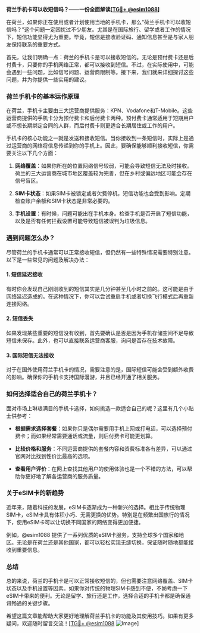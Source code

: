 **荷兰手机卡可以收短信吗？——一份全面解读[[TG💪+ @esim1088](https://t.me/s/esim1088)]**

在荷兰，如果你正在使用或者计划使用当地的手机卡，那么“荷兰手机卡可以收短信吗？”这个问题一定困扰过不少朋友。尤其是在国际旅行、留学或者工作的情况下，短信功能显得尤为重要。毕竟，短信是接收验证码、通知信息甚至是与家人朋友保持联系的重要方式。

首先，让我们明确一点：荷兰的手机卡是可以接收短信的。无论是预付费卡还是后付费卡，只要你的手机网络正常，都可以接收到短信。不过，在实际使用中，可能会遇到一些问题，比如信号问题、运营商限制等。接下来，我们就来详细探讨这些问题，并为你提供一些实用的建议。

### 荷兰手机卡的基本运作原理

在荷兰，手机卡主要由三大运营商提供服务：KPN、Vodafone和T-Mobile。这些运营商提供的手机卡分为预付费卡和后付费卡两种。预付费卡通常适用于短期用户或不想长期绑定合同的人群，而后付费卡则更适合长期居住或工作的用户。

手机卡的核心功能之一就是发送和接收短信。当你接收到一条短信时，实际上是通过运营商的网络将信息传递到你的手机上。因此，要确保能够顺利接收短信，你需要关注以下几个方面：

1. **网络覆盖**：如果你所在的位置网络信号较弱，可能会导致短信无法及时接收。荷兰的三大运营商在城市地区覆盖较为完善，但在乡村或偏远地区可能会存在信号盲区。
   
2. **SIM卡状态**：如果SIM卡被锁定或者欠费停机，短信功能也会受到影响。定期检查账户余额和SIM卡状态是非常必要的。

3. **手机设置**：有时候，问题可能出在手机本身。检查手机是否开启了短信功能，以及是否有任何拦截设置可能导致短信被误判为垃圾信息。

### 遇到问题怎么办？

尽管荷兰的手机卡通常可以正常接收短信，但仍然有一些特殊情况需要特别注意。以下是一些常见的问题及解决办法：

#### 1. 短信延迟接收
有时你会发现自己刚刚收到的短信其实是几分钟甚至几小时之前的。这可能是由于网络延迟造成的。在这种情况下，你可以尝试重启手机或者切换飞行模式后再重新连接网络。

#### 2. 短信丢失
如果发现某些重要的短信没有收到，首先要确认是否是因为手机存储空间不足导致短信未保存。此外，也可以直接联系运营商客服，询问是否存在技术故障。

#### 3. 国际短信无法接收
对于在国外使用荷兰手机卡的情况，需要注意的是，国际短信可能会受到额外收费的影响。确保你的手机卡支持国际漫游，并且已经开通了相关服务。

### 如何选择适合自己的荷兰手机卡？

面对市场上琳琅满目的手机卡选择，如何挑选一款适合自己的呢？这里有几个小贴士供参考：

- **根据需求选择套餐**：如果你只是偶尔需要用手机上网或打电话，可以选择预付费卡；而如果经常需要通话或流量，则后付费卡可能更划算。
  
- **比较价格和服务**：不同运营商提供的套餐内容和资费标准各有差异，可以通过官网对比找到性价比最高的选项。

- **查看用户评价**：在网上查找其他用户的使用体验也是一个不错的方法，可以帮助你更好地了解各运营商的服务质量。

### 关于eSIM卡的新趋势

近年来，随着科技的发展，eSIM卡逐渐成为一种新兴的选择。相比于传统物理SIM卡，eSIM卡具有体积小巧、无需更换的优势。特别是在频繁出国旅行的情况下，使用eSIM卡可以让切换不同国家的网络变得更加便捷。

例如，@esim1088 提供了一系列优质的eSIM卡服务，支持全球多个国家和地区。无论是在荷兰还是其他国家，都可以轻松实现无缝切换，保证随时随地都能接收到重要信息。

### 总结

总的来说，荷兰的手机卡是可以正常接收短信的，但也需要注意网络覆盖、SIM卡状态以及手机设置等因素。如果你对传统的物理SIM卡感到不便，不妨考虑一下eSIM卡带来的便利。无论是留学、旅行还是工作，选择合适的手机卡都是确保通讯畅通的关键步骤。

希望这篇文章能帮助大家更好地理解荷兰手机卡的功能及其使用技巧。如果有更多疑问，欢迎随时留言交流！[[TG💪+ @esim1088](https://t.me/s/esim1088) ![Image](https://i.postimg.cc/4NQfJmqS/Snipaste-2025-05-13-00-14-12.png)]